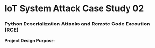 # IoT System Attack Case Study 02

### Python Deserialization Attacks and Remote Code Execution (RCE)

**Project Design Purpose**: